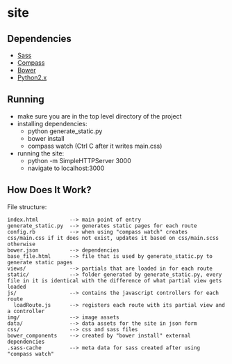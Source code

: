 # site
Dependencies
-------------
- [Sass](http://sass-lang.com/install)
- [Compass](http://compass-style.org/install/)
- [Bower](http://bower.io/)
- [Python2.x](https://www.python.org/)

Running
-------------
- make sure you are in the top level directory of the project
- installing dependencies:
  - python generate_static.py
  - bower install
  - compass watch (Ctrl C after it writes main.css)
- running the site:
  - python -m SimpleHTTPServer 3000
  - navigate to localhost:3000

How Does It Work?
--------------
File structure:

    index.html          --> main point of entry
    generate_static.py  --> generates static pages for each route
    config.rb           --> when using "compass watch" creates css/main.css if it does not exist, updates it based on css/main.scss otherwise
    bower.json          --> dependencies
    base_file.html      --> file that is used by generate_static.py to generate static pages
    views/              --> partials that are loaded in for each route
    static/             --> folder generated by generate_static.py, every file in it is identical with the difference of what partial view gets loaded
    js/                 --> contains the javascript controllers for each route
      loadRoute.js      --> registers each route with its partial view and a controller
    img/                --> image assets
    data/               --> data assets for the site in json form
    css/                --> css and sass files
    bower_components    --> created by "bower install" external dependencies
    .sass-cache         --> meta data for sass created after using "compass watch"
